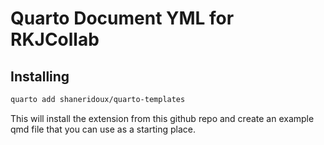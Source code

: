 # Quarto Document YML for RKJCollab

## Installing

```bash
quarto add shaneridoux/quarto-templates
```

This will install the extension from this github repo and create an example qmd file that you can use as a starting place.
